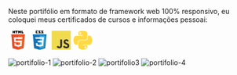 
<p>Neste portifólio em formato de framework web 100% responsivo, eu coloquei meus certificados de cursos e informações pessoai:</p>
<p alinhar=esquerda>
<img src="https://raw.githubusercontent.com/devicons/devicon/master/icons/html5/html5-original-wordmark.svg" alt="html5" width="40" height="40"/> 
<img src="https://raw.githubusercontent.com/devicons/devicon/master/icons/css3/css3-original-wordmark.svg" alt="css3" width="40" height="40"/> 
<img src="https://raw.githubusercontent.com/devicons/devicon/master/icons/javascript/javascript-original.svg" alt="javascript" width="40" height="40"/> 
<img src="https://raw.githubusercontent.com/devicons/devicon/master/icons/python/python-plain.svg" alt="Python" width="40" height="40" />
</p>

![portifolio-1](https://user-images.githubusercontent.com/93428392/222458522-019e947b-ed28-4f54-8913-bd4653b23d6e.png)
![portifolio-2](https://user-images.githubusercontent.com/93428392/222458535-3e60b05b-c71b-426f-ba89-d88c314914d4.png)
![portifolio3](https://user-images.githubusercontent.com/93428392/222458549-1ef87a2d-2874-4f9f-a994-5a5fc91172c3.png)
![portifolio-4](https://user-images.githubusercontent.com/93428392/222458555-da37ed01-5470-437b-9eae-031f272f5961.png)
